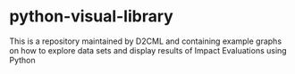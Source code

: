 # python-visual-library

This is a repository maintained by D2CML and containing example graphs on how to explore data sets and display results of Impact Evaluations using Python
